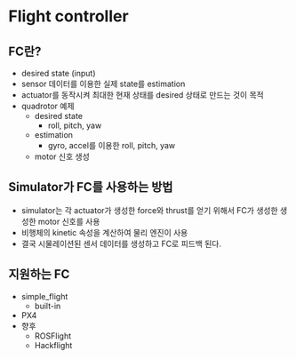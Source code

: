 ﻿# Flight controller
## FC란?
 * desired state (input)
 * sensor 데이터를 이용한 실제 state를 estimation
 * actuator를 동작시켜 최대한 현재 상태를 desired 상태로 만드는 것이 목적
 * quadrotor 예제
   * desired state
     * roll, pitch, yaw
   * estimation
     * gyro, accel를 이용한 roll, pitch, yaw
   * motor 신호 생성

## Simulator가 FC를 사용하는 방법
 * simulator는 각 actuator가 생성한 force와 thrust를 얻기 위해서 FC가 생성한 생성한 motor 신호를 사용
 * 비행체의 kinetic 속성을 계산하여 물리 엔진이 사용
 * 결국 시물레이션된 센서 데이터를 생성하고 FC로 피드백 된다. 

## 지원하는 FC
 * simple_flight
   * built-in
 * PX4
 * 향후
   * ROSFlight
   * Hackflight
